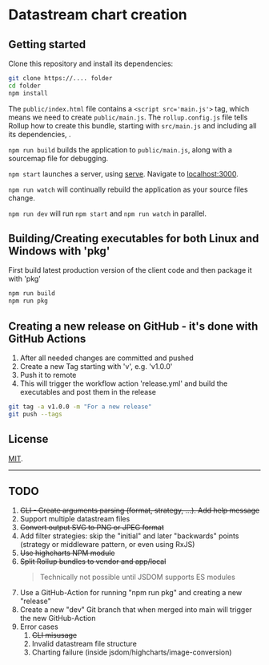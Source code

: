 # Datastream chart creation

## Getting started

Clone this repository and install its dependencies:

```bash
git clone https://.... folder
cd folder
npm install
```

The `public/index.html` file contains a `<script src='main.js'>` tag, which means we need to create `public/main.js`. The `rollup.config.js` file tells Rollup how to create this bundle, starting with `src/main.js` and including all its dependencies, .

`npm run build` builds the application to `public/main.js`, along with a sourcemap file for debugging.

`npm start` launches a server, using [serve](https://github.com/zeit/serve). Navigate to [localhost:3000](http://localhost:3000).

`npm run watch` will continually rebuild the application as your source files change.

`npm run dev` will run `npm start` and `npm run watch` in parallel.

## Building/Creating executables for both Linux and Windows with 'pkg'

First build latest production version of the client code and then package it with 'pkg'

```bash
npm run build
npm run pkg
```

## Creating a new release on GitHub - it's done with GitHub Actions

1. After all needed changes are committed and pushed
1. Create a new Tag starting with 'v', e.g. 'v1.0.0'
1. Push it to remote
1. This will trigger the workflow action 'release.yml' and build the executables and post them in the release

```bash
git tag -a v1.0.0 -m "For a new release"
git push --tags
```

## License

[MIT](LICENSE).

---

## TODO

1. ~~CLI - Create arguments parsing (format, strategy, ...). Add help message~~
1. Support multiple datastream files
1. ~~Convert output SVG to PNG or JPEG format~~
1. Add filter strategies:  skip the "initial" and later "backwards" points (strategy or middleware pattern, or even using RxJS)
1. ~~Use highcharts NPM module~~
1. ~~Split Rollup bundles to vendor and app/local~~
    > Technically  not possible until JSDOM supports ES modules
1. Use a GitHub-Action for running "npm run pkg" and creating a new "release"
1. Create a new "dev" Git branch that when merged into main will trigger the new GitHub-Action
1. Error cases
    1. ~~CLI misusage~~
    1. Invalid datastream file structure
    1. Charting failure (inside jsdom/highcharts/image-conversion)
